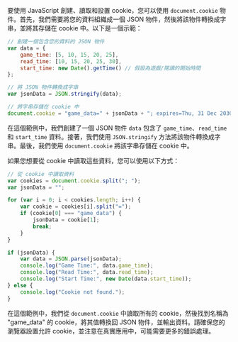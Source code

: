 要使用 JavaScript 創建、讀取和設置 cookie，您可以使用 `document.cookie` 物件。首先，我們需要將您的資料組織成一個 JSON 物件，然後將該物件轉換成字串，並將其存儲在 cookie 中。以下是一個示範：

```javascript
// 創建一個包含您的資料的 JSON 物件
var data = {
    game_time: [5, 10, 15, 20, 25],
    read_time: [10, 15, 20, 25, 30],
    start_time: new Date().getTime() // 假設為遊戲/閱讀的開始時間
};

// 將 JSON 物件轉換成字串
var jsonData = JSON.stringify(data);

// 將字串存儲在 cookie 中
document.cookie = "game_data=" + jsonData + "; expires=Thu, 31 Dec 2030 23:59:59 UTC; path=/";
```

在這個範例中，我們創建了一個 JSON 物件 `data` 包含了 `game_time`、`read_time` 和 `start_time` 資料。接著，我們使用 `JSON.stringify` 方法將該物件轉換成字串。最後，我們使用 `document.cookie` 將該字串存儲在 cookie 中。

如果您想要從 cookie 中讀取這些資料，您可以使用以下方式：

```javascript
// 從 cookie 中讀取資料
var cookies = document.cookie.split("; ");
var jsonData = "";

for (var i = 0; i < cookies.length; i++) {
    var cookie = cookies[i].split("=");
    if (cookie[0] === "game_data") {
        jsonData = cookie[1];
        break;
    }
}

if (jsonData) {
    var data = JSON.parse(jsonData);
    console.log("Game Time:", data.game_time);
    console.log("Read Time:", data.read_time);
    console.log("Start Time:", new Date(data.start_time));
} else {
    console.log("Cookie not found.");
}
```

在這個範例中，我們從 `document.cookie` 中讀取所有的 cookie，然後找到名稱為 "game_data" 的 cookie，將其值轉換回 JSON 物件，並輸出資料。請確保您的瀏覽器設置允許 cookie，並注意在真實應用中，可能需要更多的錯誤處理。
